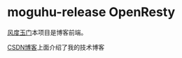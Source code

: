 # moguhu-release OpenResty

[风度玉门](http://moguhu.com)本项目是博客前端。

[CSDN博客](http://blog.csdn.net/fouy_yun)上面介绍了我的技术博客


